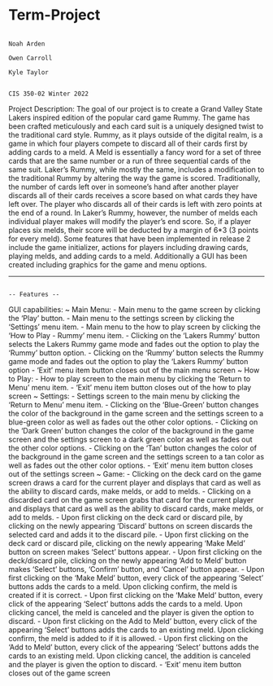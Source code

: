 #                                                                            Term-Project

                                                                              Noah Arden
                                                                             Owen Carroll
                                                                              Kyle Taylor

                                                                        CIS 350-02 Winter 2022

Project Description:
  The goal of our project is to create a Grand Valley State Lakers inspired edition of the
popular card game Rummy. The game has been crafted meticulously and each card suit is a uniquely designed twist to the traditional card style. Rummy, as it plays outside of the digital realm, is a game in which four players compete to discard all of their cards first by adding cards to a meld. A Meld is essentially a fancy word for a set of three cards that are the same number or a run of three sequential cards of the same suit. Laker’s Rummy, while mostly the same, includes a modification to the traditional Rummy by altering the way the game is scored. Traditionally, the number of cards left over in someone’s hand after another player discards all of their cards receives a score based on what cards they have left over. The player who discards all of their cards is left with zero points at the end of a round. In Laker’s Rummy, however, the number of melds each individual player makes will modify the player’s end score. So, if a player places six melds, their score will be deducted by a margin of 6\*3 (3 points for every meld).
  Some features that have been implemented in release 2 include the game initializer, actions for players including drawing cards, playing melds, and adding cards to a meld. Additionally a GUI has been created including graphics for the game and menu options.

-----------------------------------------------------------------------------------------------------------------------------------------------------------------------
                                                                              -- Features --
GUI capabilities:
  ~ Main Menu:
    - Main menu to the game screen by clicking the ‘Play’ button.
    - Main menu to the settings screen by clicking the ‘Settings’ menu item.
    - Main menu to the how to play screen by clicking the ‘How to Play - Rummy’ menu item.
    - Clicking on the ‘Lakers Rummy’ button selects the Lakers Rummy game mode and fades out the option to play the ‘Rummy’ button option. 
    - Clicking on the ‘Rummy’ button selects the Rummy game mode and fades out the option to play the ‘Lakers Rummy’ button option
    - ‘Exit’ menu item button closes out of the main menu screen
  ~ How to Play:
    - How to play screen to the main menu by clicking the ‘Return to Menu’ menu item.
    - ‘Exit’ menu item button closes out of the how to play screen
  ~ Settings: 
    - Settings screen to the main menu by clicking the ‘Return to Menu’ menu item. 
    - Clicking on the ‘Blue-Green’ button changes the color of the background in the game screen and the settings screen to a blue-green color as well as fades out the       other color options.
    - Clicking on the ‘Dark Green’ button changes the color of the background in the game screen and the settings screen to a dark green color as well as fades out the       other color options.
    - Clicking on the ‘Tan’ button changes the color of the background in the game screen and the settings screen to a tan color as well as fades out the other color         options.
    - ‘Exit’ menu item button closes out of the settings screen
  ~ Game:
    - Clicking on the deck card on the game screen draws a card for the current player and displays that card as well as the ability to discard cards, make melds, or         add to melds.
    - Clicking on a discarded card on the game screen grabs that card for the current player and displays that card as well as the ability to discard cards, make             melds, or add to melds.
    - Upon first clicking on the deck card or discard pile, by clicking on the newly appearing ‘Discard’ buttons on screen discards the selected card and adds it to         the discard pile.
    - Upon first clicking on the deck card or discard pile, clicking on the newly appearing ‘Make Meld’ button on screen makes ‘Select’ buttons appear.
    - Upon first clicking on the deck/discard pile, clicking on the newly appearing ‘Add to Meld’ button makes ‘Select’ buttons, ‘Confirm’ button, and ‘Cancel’ button       appear.
    - Upon first clicking on the ‘Make Meld’ button, every click of the appearing ‘Select’ buttons adds the cards to a meld. Upon clicking confirm, the meld is created       if it is correct.
    - Upon first clicking on the ‘Make Meld’ button, every click of the appearing ‘Select’ buttons adds the cards to a meld. Upon clicking cancel, the meld is canceled       and the player is given the option to discard.
    - Upon first clicking on the Add to Meld’ button, every click of the appearing ‘Select’ buttons adds the cards to an existing meld. Upon clicking confirm, the meld       is added to if it is allowed.
    - Upon first clicking on the ‘Add to Meld’ button, every click of the appearing ‘Select’ buttons adds the cards to an existing meld. Upon clicking cancel, the           addition is canceled and the player is given the option to discard.
    - ‘Exit’ menu item button closes out of the game screen
